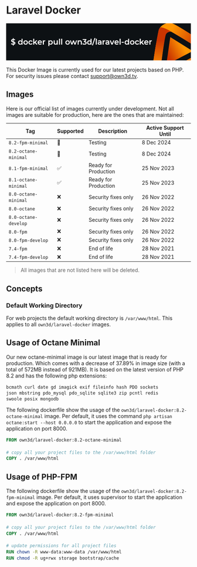 # Laravel Docker

![](own3d-laravel-docker.png)

This Docker Image is currently used for our latest projects based on PHP. For security issues please contact
support@own3d.tv.

## Images

Here is our official list of images currently under development. Not all images are suitable for production, here are
the ones that are maintained:

| Tag                  | Supported | Description          | Active Support Until |
|----------------------|-----------|----------------------|----------------------|
| `8.2-fpm-minimal`    | 👷        | Testing              | 8 Dec 2024           |
| `8.2-octane-minimal` | 👷        | Testing              | 8 Dec 2024           |
| `8.1-fpm-minimal`    | ✅         | Ready for Production | 25 Nov 2023          |
| `8.1-octane-minimal` | ✅         | Ready for Production | 25 Nov 2023          |
| `8.0-octane-minimal` | ❌         | Security fixes only  | 26 Nov 2022          |
| `8.0-octane`         | ❌         | Security fixes only  | 26 Nov 2022          |
| `8.0-octane-develop` | ❌         | Security fixes only  | 26 Nov 2022          |
| `8.0-fpm`            | ❌         | Security fixes only  | 26 Nov 2022          |
| `8.0-fpm-develop`    | ❌         | Security fixes only  | 26 Nov 2022          |
| `7.4-fpm`            | ❌         | End of life          | 28 Nov 2021          |
| `7.4-fpm-develop`    | ❌         | End of life          | 28 Nov 2021          |

> All images that are not listed here will be deleted.

## Concepts

### Default Working Directory

For web projects the default working directory is `/var/www/html`. This applies to all `own3d/laravel-docker` images.

## Usage of Octane Minimal

Our new octane-minimal image is our latest image that is ready for production.
Which comes with a decrease of 37.89% in image size (with a total of 572MB instead of 921MB).
It is based on the latest version of PHP 8.2 and has the following php extensions:

```
bcmath curl date gd imagick exif fileinfo hash PDO sockets 
json mbstring pdo_mysql pdo_sqlite sqlite3 zip pcntl redis
swoole posix mongodb
```

The following dockerfile show the usage of the `own3d/laravel-docker:8.2-octane-minimal` image. Per default, it uses the
command `php artisan octane:start --host 0.0.0.0` to start the application and expose the application on port 8000.

```dockerfile
FROM own3d/laravel-docker:8.2-octane-minimal

# copy all your project files to the /var/www/html folder
COPY . /var/www/html
```

## Usage of PHP-FPM

The following dockerfile show the usage of the `own3d/laravel-docker:8.2-fpm-minimal` image. Per default, it uses
supervisor to start the application and expose the application on port 8000.

```dockerfile
FROM own3d/laravel-docker:8.2-fpm-minimal

# copy all your project files to the /var/www/html folder
COPY . /var/www/html

# update permissions for all project files
RUN chown -R www-data:www-data /var/www/html
RUN chmod -R ug+rwx storage bootstrap/cache
```
